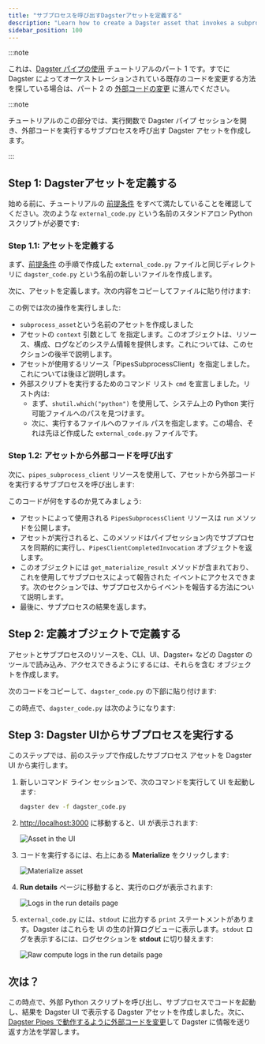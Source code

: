 ```yaml
---
title: "サブプロセスを呼び出すDagsterアセットを定義する"
description: "Learn how to create a Dagster asset that invokes a subprocess that executes external code."
sidebar_position: 100
---
```


:::note

これは、[Dagster パイプの使用](index.md) チュートリアルのパート 1 です。すでに Dagster によってオーケストレーションされている既存のコードを変更する方法を探している場合は、パート 2 の [外部コードの変更](modify-external-code) に進んでください。

:::note

チュートリアルのこの部分では、実行関数で Dagster パイプ セッションを開き、外部コードを実行するサブプロセスを呼び出す Dagster アセットを作成します。

:::

## Step 1: Dagsterアセットを定義する

始める前に、チュートリアルの [前提条件](index.md#prerequisites) をすべて満たしていることを確認してください。次のような `external_code.py` という名前のスタンドアロン Python スクリプトが必要です:

<CodeExample path="docs_snippets/docs_snippets/guides/dagster/dagster_pipes/subprocess/part_1/external_code.py" lineStart="3" />

### Step 1.1: アセットを定義する

まず、[前提条件](index.md#prerequisites) の手順で作成した `external_code.py` ファイルと同じディレクトリに `dagster_code.py` という名前の新しいファイルを作成します。

次に、アセットを定義します。次の内容をコピーしてファイルに貼り付けます:

<CodeExample path="docs_snippets/docs_snippets/guides/dagster/dagster_pipes/subprocess/part_1/dagster_code.py" startAfter="start_asset_marker" endBefore="end_asset_marker" />

この例では次の操作を実行しました:

- `subprocess_asset`という名前のアセットを作成しました
- アセットの `context` 引数として <PyObject section="execution" module="dagster" object="AssetExecutionContext" /> を指定します。このオブジェクトは、リソース、構成、ログなどのシステム情報を提供します。これについては、このセクションの後半で説明します。
- アセットが使用するリソース「PipesSubprocessClient」を指定しました。これについては後ほど説明します。
- 外部スクリプトを実行するためのコマンド リスト `cmd` を宣言しました。リスト内は:
  - まず、`shutil.which("python")` を使用して、システム上の Python 実行可能ファイルへのパスを見つけます。
  - 次に、実行するファイルへのファイル パスを指定します。この場合、それは先ほど作成した `external_code.py` ファイルです。

### Step 1.2: アセットから外部コードを呼び出す

次に、`pipes_subprocess_client` リソースを使用して、アセットから外部コードを実行するサブプロセスを呼び出します:


<CodeExample path="docs_snippets/docs_snippets/guides/dagster/dagster_pipes/subprocess/part_1/dagster_code.py" startAfter="start_asset_marker" endBefore="end_asset_marker" />

このコードが何をするのか見てみましょう:

- アセットによって使用される `PipesSubprocessClient` リソースは `run` メソッドを公開します。
- アセットが実行されると、このメソッドはパイプセッション内でサブプロセスを同期的に実行し、`PipesClientCompletedInvocation` オブジェクトを返します。
- このオブジェクトには `get_materialize_result` メソッドが含まれており、これを使用してサブプロセスによって報告された <PyObject section="assets" module="dagster" object="MaterializeResult" /> イベントにアクセスできます。次のセクションでは、サブプロセスからイベントを報告する方法について説明します。
- 最後に、サブプロセスの結果を返します。

## Step 2: 定義オブジェクトで定義する

アセットとサブプロセスのリソースを、CLI、UI、Dagster+ などの Dagster のツールで読み込み、アクセスできるようにするには、それらを含む <PyObject section="definitions" module="dagster" object="Definitions" /> オブジェクトを作成します。

次のコードをコピーして、`dagster_code.py` の下部に貼り付けます:

<CodeExample path="docs_snippets/docs_snippets/guides/dagster/dagster_pipes/subprocess/part_1/dagster_code.py" startAfter="start_definitions_marker" endBefore="end_definitions_marker" />

この時点で、`dagster_code.py` は次のようになります:

<CodeExample path="docs_snippets/docs_snippets/guides/dagster/dagster_pipes/subprocess/part_1/dagster_code_finished.py" />

## Step 3: Dagster UIからサブプロセスを実行する

このステップでは、前のステップで作成したサブプロセス アセットを Dagster UI から実行します。

1. 新しいコマンド ライン セッションで、次のコマンドを実行して UI を起動します:

   ```bash
   dagster dev -f dagster_code.py
   ```

2. [http://localhost:3000](http://localhost:3000) に移動すると、UI が表示されます:

    ![Asset in the UI](/images/guides/build/external-pipelines/subprocess/part-1-step-3-2-asset.png)

3. コードを実行するには、右上にある **Materialize** をクリックします:

    ![Materialize asset](/images/guides/build/external-pipelines/subprocess/part-1-step-3-3-materialize.png)

4. **Run details** ページに移動すると、実行のログが表示されます:

   ![Logs in the run details page](/images/guides/build/external-pipelines/subprocess/part-1-step-3-4-logs.png)

5. `external_code.py` には、`stdout` に出力する `print` ステートメントがあります。Dagster はこれらを UI の生の計算ログビューに表示します。`stdout` ログを表示するには、ログセクションを **stdout** に切り替えます:

   ![Raw compute logs in the run details page](/images/guides/build/external-pipelines/subprocess/part-1-step-3-5-stdout.png)

## 次は？

この時点で、外部 Python スクリプトを呼び出し、サブプロセスでコードを起動し、結果を Dagster UI で表示する Dagster アセットを作成しました。次に、[Dagster Pipes で動作するように外部コードを変更](modify-external-code)して Dagster に情報を送り返す方法を学習します。
